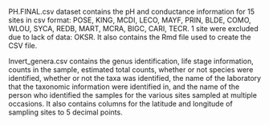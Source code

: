 
PH.FINAL.csv dataset contains the pH and conductance information for 15 sites in csv format:
POSE, KING, MCDI, LECO, MAYF, PRIN, BLDE, COMO, WLOU, SYCA, REDB, MART, MCRA, BIGC, CARI, TECR.
1 site were excluded due to lack of data: OKSR.
It also contains the Rmd file used to create the CSV file. 

Invert_genera.csv contains the genus identification, life stage information, counts in the sample,
estimated total counts, whether or not species were identified, whether or not the taxa was identified,
the name of the laboratory that the taxonomic information were identified in, and the name of the person 
who identified the samples for the various sites sampled at multiple occasions. 
It also contains columns for the latitude and longitude of sampling sites to 5 decimal points.

